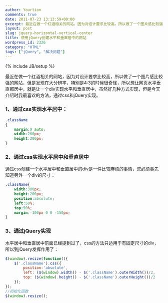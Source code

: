 ```yaml
---
author: Yourtion
comments: true
date: 2011-07-23 13:13:59+00:00
excerpt: 最近在做一个红酒相关的网站，因为对设计要求比较高，所以做了一个图片感比较强的网站，但是发现在大分辨率，特别是4:3的时候很奇怪，所以想让网页水平垂直都居中，就是让一个div实现水平和垂直居中，虽然好几种方式实现，但是今天介绍时我最喜欢的方法，通过css和jQuery实现。
layout: post
slug: jquery-horizontal-vertical-center
title: 使用jQuery创建水平和垂直居中的网站
wordpress_id: 2326
category: "HTML"
tags: ["jQuery", "解决问题"]
---
```

{% include JB/setup %}

最近在做一个红酒相关的网站，因为对设计要求比较高，所以做了一个图片感比较强的网站，但是发现在大分辨率，特别是4:3的时候很奇怪，所以想让网页水平垂直都居中，就是让一个div实现水平和垂直居中，虽然好几种方式实现，但是今天介绍时我最喜欢的方法，通过css和jQuery实现。

### 1、通过css实现水平居中：

```css
.className
{
	margin:0 auto;
	width:200px;
	height:200px;
}
```

### 2、通过css实现水平居中和垂直居中

通过css创建一个水平居中和垂直居中的div是一件比较麻烦的事情，您必须事先知道另外一个div的尺寸：

```css
.className{
	width:300px;
	height:200px;
	position:absolute;
	left:50%;
	top:50%;
	margin:-100px 0 0 -150px;
}
```

### 3、通过jQuery实现


水平居中和垂直居中前面已经提到过了，css的方法只适用于有固定尺寸的div，所以到jQuery发挥作用了：

```javascript
$(window).resize(function(){
	$('.className').css({
		position:'absolute',
		left: ($(window).width() - $('.className').outerWidth())/2,
		top: ($(window).height() - $('.className').outerHeight())/2
	});
});
//初始化函数
$(window).resize();
```

